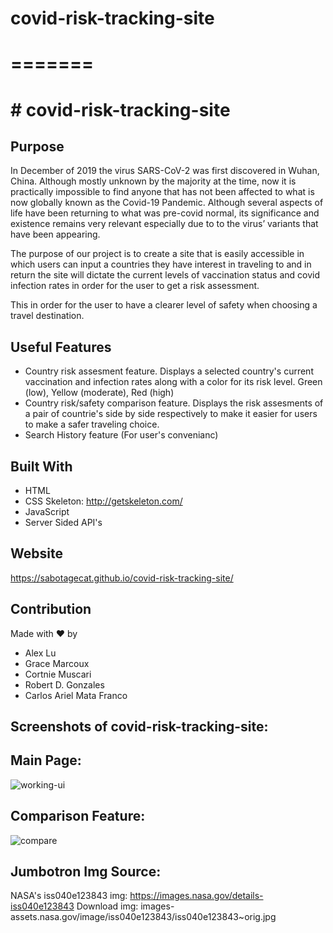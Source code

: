# covid-risk-tracking-site
=======
=======
# # covid-risk-tracking-site


## Purpose
In December of 2019 the virus SARS-CoV-2 was first discovered in Wuhan, China. Although mostly unknown by the majority at the time, now it is practically impossible to find anyone that has not been affected to what is now globally known as the Covid-19 Pandemic. Although several aspects of life have been returning to what was pre-covid normal, its significance and existence remains very relevant especially due to to the virus’ variants that have been appearing.

The purpose of our project is to create a site that is easily accessible in which users can input a countries they have interest in traveling to and in return the site will dictate the current levels of vaccination status and covid infection rates in order for the user to get a risk assessment.

This in order for the user to have a clearer level of safety when choosing a travel destination.

## Useful Features
* Country risk assesment feature. Displays a selected country's current vaccination and infection rates along with a color for its risk level. Green (low), Yellow (moderate), Red (high)
* Country risk/safety comparison feature. Displays the risk assesments of a pair of countrie's side by side respectively to make it easier for users to make a safer traveling choice.
* Search History feature (For user's convenianc)


## Built With
* HTML
* CSS Skeleton: http://getskeleton.com/ 
* JavaScript
* Server Sided API's

## Website
https://sabotagecat.github.io/covid-risk-tracking-site/

## Contribution
Made with ❤️ by 
* Alex Lu
* Grace Marcoux
* Cortnie Muscari
* Robert D. Gonzales
* Carlos Ariel Mata Franco

## Screenshots of covid-risk-tracking-site:

## Main Page:
![working-ui](https://user-images.githubusercontent.com/96638258/159818859-f06314b3-07bc-4363-a6c5-1c07f3c46fef.PNG)

## Comparison Feature:
![compare](https://user-images.githubusercontent.com/96638258/159819447-55584eb8-7679-4b86-9456-ee8e8063e1a7.PNG)

## Jumbotron Img Source:
NASA's iss040e123843 img: https://images.nasa.gov/details-iss040e123843 
Download img: images-assets.nasa.gov/image/iss040e123843/iss040e123843~orig.jpg

